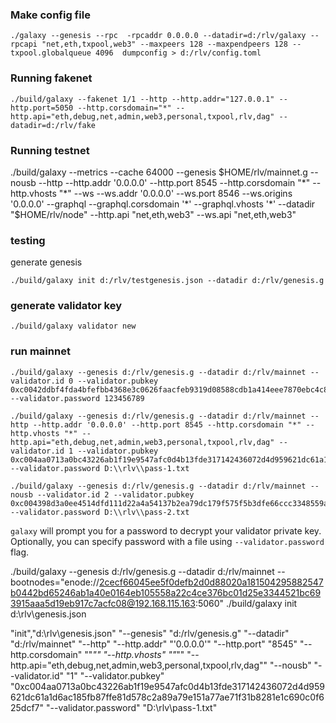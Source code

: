 
### Make config file
```shell
./galaxy --genesis --rpc  -rpcaddr 0.0.0.0 --datadir=d:/rlv/galaxy --rpcapi "net,eth,txpool,web3" --maxpeers 128 --maxpendpeers 128 --txpool.globalqueue 4096  dumpconfig > d:/rlv/config.toml
```

### Running fakenet
```shell
./build/galaxy --fakenet 1/1 --http --http.addr="127.0.0.1" --http.port=5050 --http.corsdomain="*" --http.api="eth,debug,net,admin,web3,personal,txpool,rlv,dag" --datadir=d:/rlv/fake
```

### Running testnet
./build/galaxy --metrics  --cache 64000 --genesis
$HOME/rlv/mainnet.g --nousb --http --http.addr '0.0.0.0' --http.port 8545 --http.corsdomain "*" --http.vhosts "*" --ws --ws.addr '0.0.0.0' --ws.port 8546  --ws.origins '0.0.0.0' --graphql --graphql.corsdomain '*' --graphql.vhosts '*' --datadir "$HOME/rlv/node" --http.api "net,eth,web3" --ws.api "net,eth,web3"


### testing

generate genesis

```shell
./build/galaxy init d:/rlv/testgenesis.json --datadir d:/rlv/genesis.g
```

### generate validator key
```shell
./build/galaxy validator new
```

### run mainnet
```shell
./build/galaxy --genesis d:/rlv/genesis.g --datadir d:/rlv/mainnet --validator.id 0 --validator.pubkey 0xc0042ddbf4fda4bfefbb4368e3c0626faacfeb9319d08588cdb1a414eee7870ebc4c806aed6c5b01c2b2de5c60ba1cf98510dd4bcaecd56ad2dadc3c976279003797  --validator.password 123456789
```

```shell
./build/galaxy --genesis d:/rlv/genesis.g --datadir d:/rlv/mainnet --http --http.addr '0.0.0.0' --http.port 8545 --http.corsdomain "*" --http.vhosts "*" --http.api="eth,debug,net,admin,web3,personal,txpool,rlv,dag" --validator.id 1 --validator.pubkey 0xc004aa0713a0bc43226ab1f19e9547afc0d4b13fde317142436072d4d959621dc61a1d6ac185fb87ffe81d578c2a89a79e151a77ae71f31b8281e1c690c0f625dcf7 --validator.password D:\\rlv\\pass-1.txt

./build/galaxy --genesis d:/rlv/genesis.g --datadir d:/rlv/mainnet --nousb --validator.id 2 --validator.pubkey 0xc004398d3a0ee4514dfd111d22a4a54137b2ea79dc179f575f5b3dfe66ccc3348559a28af9ed7c075e3b93a5ff338dc657606104b3030ebcd95d7ad52fa62199553f --validator.password D:\\rlv\\pass-2.txt
```

`galaxy` will prompt you for a password to decrypt your validator private key. Optionally, you can
specify password with a file using `--validator.password` flag.

./build/galaxy --genesis d:/rlv/genesis.g --datadir d:/rlv/mainnet --bootnodes="enode://2cecf66045ee5f0defb2d0d88020a181504295882547b0442bd65246ab1a40e0164eb105558a22c4ce376bc01d25e3344521bc693915aaa5d19eb917c7acfc08@192.168.115.163:5060"
./build/galaxy init d:\\rlv\\genesis.json 

"init","d:\\rlv\\genesis.json"
"--genesis" 
"d:/rlv/genesis.g"
"--datadir"
"d:/rlv/mainnet"
"--http"
"--http.addr"
"'0.0.0.0'"
"--http.port"
"8545"
"--http.corsdomain"
"\"*\""
"--http.vhosts"
"\"*\""
"--http.api=\"eth,debug,net,admin,web3,personal,txpool,rlv,dag\""
"--nousb"
"--validator.id"
"1"
"--validator.pubkey"
"0xc004aa0713a0bc43226ab1f19e9547afc0d4b13fde317142436072d4d959621dc61a1d6ac185fb87ffe81d578c2a89a79e151a77ae71f31b8281e1c690c0f625dcf7"
"--validator.password"
"D:\\rlv\\pass-1.txt"
